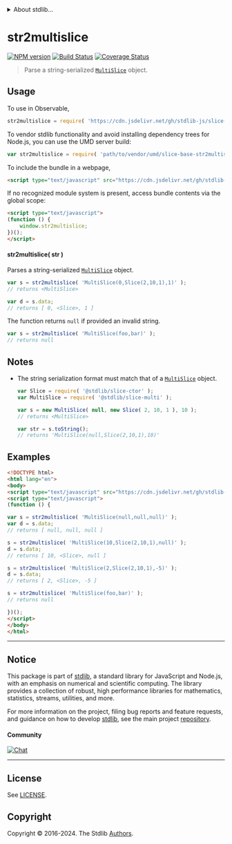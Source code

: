 <!--

@license Apache-2.0

Copyright (c) 2023 The Stdlib Authors.

Licensed under the Apache License, Version 2.0 (the "License");
you may not use this file except in compliance with the License.
You may obtain a copy of the License at

   http://www.apache.org/licenses/LICENSE-2.0

Unless required by applicable law or agreed to in writing, software
distributed under the License is distributed on an "AS IS" BASIS,
WITHOUT WARRANTIES OR CONDITIONS OF ANY KIND, either express or implied.
See the License for the specific language governing permissions and
limitations under the License.

-->


<details>
  <summary>
    About stdlib...
  </summary>
  <p>We believe in a future in which the web is a preferred environment for numerical computation. To help realize this future, we've built stdlib. stdlib is a standard library, with an emphasis on numerical and scientific computation, written in JavaScript (and C) for execution in browsers and in Node.js.</p>
  <p>The library is fully decomposable, being architected in such a way that you can swap out and mix and match APIs and functionality to cater to your exact preferences and use cases.</p>
  <p>When you use stdlib, you can be absolutely certain that you are using the most thorough, rigorous, well-written, studied, documented, tested, measured, and high-quality code out there.</p>
  <p>To join us in bringing numerical computing to the web, get started by checking us out on <a href="https://github.com/stdlib-js/stdlib">GitHub</a>, and please consider <a href="https://opencollective.com/stdlib">financially supporting stdlib</a>. We greatly appreciate your continued support!</p>
</details>

# str2multislice

[![NPM version][npm-image]][npm-url] [![Build Status][test-image]][test-url] [![Coverage Status][coverage-image]][coverage-url] <!-- [![dependencies][dependencies-image]][dependencies-url] -->

> Parse a string-serialized [`MultiSlice`][@stdlib/slice/multi] object.

<!-- Section to include introductory text. Make sure to keep an empty line after the intro `section` element and another before the `/section` close. -->

<section class="intro">

</section>

<!-- /.intro -->

<!-- Package usage documentation. -->



<section class="usage">

## Usage

To use in Observable,

```javascript
str2multislice = require( 'https://cdn.jsdelivr.net/gh/stdlib-js/slice-base-str2multislice@umd/browser.js' )
```

To vendor stdlib functionality and avoid installing dependency trees for Node.js, you can use the UMD server build:

```javascript
var str2multislice = require( 'path/to/vendor/umd/slice-base-str2multislice/index.js' )
```

To include the bundle in a webpage,

```html
<script type="text/javascript" src="https://cdn.jsdelivr.net/gh/stdlib-js/slice-base-str2multislice@umd/browser.js"></script>
```

If no recognized module system is present, access bundle contents via the global scope:

```html
<script type="text/javascript">
(function () {
    window.str2multislice;
})();
</script>
```

<a name="main"></a>

#### str2multislice( str )

Parses a string-serialized [`MultiSlice`][@stdlib/slice/multi] object.

```javascript
var s = str2multislice( 'MultiSlice(0,Slice(2,10,1),1)' );
// returns <MultiSlice>

var d = s.data;
// returns [ 0, <Slice>, 1 ]
```

The function returns `null` if provided an invalid string.

```javascript
var s = str2multislice( 'MultiSlice(foo,bar)' );
// returns null
```

</section>

<!-- /.usage -->

<!-- Package usage notes. Make sure to keep an empty line after the `section` element and another before the `/section` close. -->

<section class="notes">

## Notes

-   The string serialization format must match that of a [`MultiSlice`][@stdlib/slice/multi] object.

    ```javascript
    var Slice = require( '@stdlib/slice-ctor' );
    var MultiSlice = require( '@stdlib/slice-multi' );

    var s = new MultiSlice( null, new Slice( 2, 10, 1 ), 10 );
    // returns <MultiSlice>

    var str = s.toString();
    // returns 'MultiSlice(null,Slice(2,10,1),10)'
    ```

</section>

<!-- /.notes -->

<!-- Package usage examples. -->

<section class="examples">

## Examples

<!-- eslint no-undef: "error" -->

```html
<!DOCTYPE html>
<html lang="en">
<body>
<script type="text/javascript" src="https://cdn.jsdelivr.net/gh/stdlib-js/slice-base-str2multislice@umd/browser.js"></script>
<script type="text/javascript">
(function () {

var s = str2multislice( 'MultiSlice(null,null,null)' );
var d = s.data;
// returns [ null, null, null ]

s = str2multislice( 'MultiSlice(10,Slice(2,10,1),null)' );
d = s.data;
// returns [ 10, <Slice>, null ]

s = str2multislice( 'MultiSlice(2,Slice(2,10,1),-5)' );
d = s.data;
// returns [ 2, <Slice>, -5 ]

s = str2multislice( 'MultiSlice(foo,bar)' );
// returns null

})();
</script>
</body>
</html>
```

</section>

<!-- /.examples -->

<!-- Section to include cited references. If references are included, add a horizontal rule *before* the section. Make sure to keep an empty line after the `section` element and another before the `/section` close. -->

<section class="references">

</section>

<!-- /.references -->

<!-- Section for related `stdlib` packages. Do not manually edit this section, as it is automatically populated. -->

<section class="related">

</section>

<!-- /.related -->

<!-- Section for all links. Make sure to keep an empty line after the `section` element and another before the `/section` close. -->


<section class="main-repo" >

* * *

## Notice

This package is part of [stdlib][stdlib], a standard library for JavaScript and Node.js, with an emphasis on numerical and scientific computing. The library provides a collection of robust, high performance libraries for mathematics, statistics, streams, utilities, and more.

For more information on the project, filing bug reports and feature requests, and guidance on how to develop [stdlib][stdlib], see the main project [repository][stdlib].

#### Community

[![Chat][chat-image]][chat-url]

---

## License

See [LICENSE][stdlib-license].


## Copyright

Copyright &copy; 2016-2024. The Stdlib [Authors][stdlib-authors].

</section>

<!-- /.stdlib -->

<!-- Section for all links. Make sure to keep an empty line after the `section` element and another before the `/section` close. -->

<section class="links">

[npm-image]: http://img.shields.io/npm/v/@stdlib/slice-base-str2multislice.svg
[npm-url]: https://npmjs.org/package/@stdlib/slice-base-str2multislice

[test-image]: https://github.com/stdlib-js/slice-base-str2multislice/actions/workflows/test.yml/badge.svg?branch=v0.2.0
[test-url]: https://github.com/stdlib-js/slice-base-str2multislice/actions/workflows/test.yml?query=branch:v0.2.0

[coverage-image]: https://img.shields.io/codecov/c/github/stdlib-js/slice-base-str2multislice/main.svg
[coverage-url]: https://codecov.io/github/stdlib-js/slice-base-str2multislice?branch=main

<!--

[dependencies-image]: https://img.shields.io/david/stdlib-js/slice-base-str2multislice.svg
[dependencies-url]: https://david-dm.org/stdlib-js/slice-base-str2multislice/main

-->

[chat-image]: https://img.shields.io/gitter/room/stdlib-js/stdlib.svg
[chat-url]: https://app.gitter.im/#/room/#stdlib-js_stdlib:gitter.im

[stdlib]: https://github.com/stdlib-js/stdlib

[stdlib-authors]: https://github.com/stdlib-js/stdlib/graphs/contributors

[umd]: https://github.com/umdjs/umd
[es-module]: https://developer.mozilla.org/en-US/docs/Web/JavaScript/Guide/Modules

[deno-url]: https://github.com/stdlib-js/slice-base-str2multislice/tree/deno
[deno-readme]: https://github.com/stdlib-js/slice-base-str2multislice/blob/deno/README.md
[umd-url]: https://github.com/stdlib-js/slice-base-str2multislice/tree/umd
[umd-readme]: https://github.com/stdlib-js/slice-base-str2multislice/blob/umd/README.md
[esm-url]: https://github.com/stdlib-js/slice-base-str2multislice/tree/esm
[esm-readme]: https://github.com/stdlib-js/slice-base-str2multislice/blob/esm/README.md
[branches-url]: https://github.com/stdlib-js/slice-base-str2multislice/blob/main/branches.md

[stdlib-license]: https://raw.githubusercontent.com/stdlib-js/slice-base-str2multislice/main/LICENSE

[@stdlib/slice/multi]: https://github.com/stdlib-js/slice-multi/tree/umd

</section>

<!-- /.links -->
